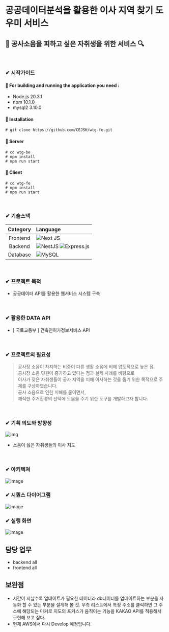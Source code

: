 # 공공데이터분석을 활용한 이사 지역 찾기 도우미 서비스

## 🎺 공사소음을 피하고 싶은 자취생을 위한 서비스 🔍 

<br/>

###  ✔ 시작가이드
#### 🍴 For building and running the application you need :
- Node.js 20.3.1
- npm 10.1.0
- mysql2 3.10.0


#### 🍴 Installation
```
# git clone https://github.com/CEJSH/wtg-fe.git
```
#### 🍴 Server
```
# cd wtg-be
# npm install
# npm run start
```

#### 🍴 Client
```
# cd wtg-fe
# npm install
# npm run start
```
<br/>

### ✔ 기술스택

|Category|Language|
|:--:|:--|
|Frontend|![Next JS](https://img.shields.io/badge/Next-black?style=for-the-badge&logo=next.js&logoColor=white)|![React](https://img.shields.io/badge/react-%2320232a.svg?style=for-the-badge&logo=react&logoColor=%2361DAFB)|![TypeScript](https://img.shields.io/badge/typescript-%23007ACC.svg?style=for-the-badge&logo=typescript&logoColor=white)|![TailwindCSS](https://img.shields.io/badge/tailwindcss-%2338B2AC.svg?style=for-the-badge&logo=tailwind-css&logoColor=white)|![React Query](https://img.shields.io/badge/-React%20Query-FF4154?style=for-the-badge&logo=react%20query&logoColor=white)
|Backend|![NestJS](https://img.shields.io/badge/nestjs-%23E0234E.svg?style=for-the-badge&logo=nestjs&logoColor=white) ![Express.js](https://img.shields.io/badge/express.js-%23404d59.svg?style=for-the-badge&logo=express&logoColor=%2361DAFB)
|Database|![MySQL](https://img.shields.io/badge/mysql-4479A1.svg?style=for-the-badge&logo=mysql&logoColor=white)|

<br/>


### ✔ 프로젝트 목적

- 공공데이터 API를 활용한 웹서비스 시스템 구축

<br/>

### ✔ 활용한 DATA API

- [ 국토교통부 ] 건축인허가정보서비스 API

<br/>

### ✔ 프로젝트의 필요성

> 공사장 소음이 차지하는 비중이 다른 생활 소음에 비해 압도적으로 높은 점,<br/> 공사장 소음 민원이 증가하고 있다는 점과 실제 사례를 바탕으로 <br/> 이사가 잦은 자취생들이 공사 지역을 피해 이사하는 것을 돕기 위한 목적으로 주제를 구상하였습니다.<br/> 공사 소음으로 인한 피해를 줄이면서, <br/>쾌적한 주거환경의 선택에 도움을 주기 위한 도구를 개발하고자 합니다.

<br/>


### ✔ 기획 의도와 방향성

![img](https://github.com/CEJSH/WhereToGo_project/assets/95568006/4e6c77ba-3517-44b5-9c84-09990a756b82)

- 소음이 싫은 자취생들의 이사 지도

<br/>

###  ✔ 아키텍쳐

![image](https://github.com/LeeMyungdeok/Recipe-provided-project/assets/115915362/0d1e4082-b7d8-4a7a-9116-cf92d4c608e4)

###  ✔ 시퀀스 다이어그램

![image](https://github.com/CEJSH/WhereToGo_project/assets/95568006/53bd76dd-5e53-43ce-abee-c278e8d4dc3f)


###  ✔ 실행 화면

![image](https://github.com/CEJSH/WhereToGo_project/assets/95568006/ec08141e-9052-4fb9-9f27-5cca64cf0a19)

## 담당 업무

- backend
all
- frontend
all
## 보완점
* 시간이 지날수록 업데이트가 필요한 데이터라 db데이터를 업데이트하는 부분을 자동화 할 수 있는 부분을 설계해 볼 것. 우측 리스트에서 특정 주소를 클릭하면 그 주소에 해당되는 마커로 지도의 포커스가 움직이는 기능을 KAKAO API를 적용해서 구현해 보고 싶다.
* 현재 AWS에서 다시 Develop 예정입니다.
